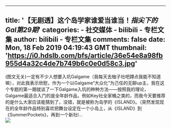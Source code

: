 
---
title: '【无剧透】这个岛学家谁爱当谁当！_指尖下的Gal第29期_'
categories: 
    - 社交媒体
    - bilibili - 专栏文集
author: bilibili - 专栏文集
comments: false
date: Mon, 18 Feb 2019 04:19:43 GMT
thumbnail: 'https://i0.hdslb.com/bfs/article/36e54e8a98fb955d4a32c4de7b749b6c0e0d58c3.jpg'
---

<div>   
(图文无关)一定有不少人想要入坑Galgame（我每天去柚子社吧蹲点我能不知道嘛），对此我表示欣慰，作为一个以Galgame“大众化”为己任的无聊up主，我在这个专题的第一期就谈了一下Galgame入坑的种种方法——按照我的理论，Galgame最适合入门的是全年龄作品，例如Key社全家桶之类的，而我今天要推荐的是什么大家应该能猜到了，没错，就是被称为岛学的《ISLAND》。（突然发现现在的全年龄作品特别喜欢把舞台设定在一个小岛上，从《ISLAND》到《SummerPockets》，再到一个新社l…<br><img src="https://i0.hdslb.com/bfs/article/36e54e8a98fb955d4a32c4de7b749b6c0e0d58c3.jpg" referrerpolicy="no-referrer">  
</div>
            